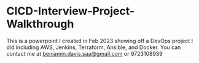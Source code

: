 # CICD-Interview-Project-Walkthrough
This is a powerpoint I created in Feb 2023 showing off a DevOps project I did including AWS, Jenkins, Terraform, Ansible, and Docker.
You can contact me at benjamin.davis.saa@gmail.com or 9723108939
